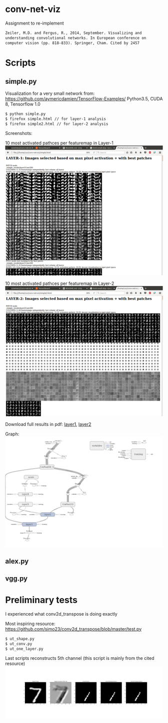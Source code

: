 # conv-net-viz

Assignment to re-implement
```
Zeiler, M.D. and Fergus, R., 2014, September. Visualizing and understanding convolutional networks. In European conference on computer vision (pp. 818-833). Springer, Cham. Cited by 2457
```

# Scripts

## simple.py
Visualization for a very small network from: https://github.com/aymericdamien/TensorFlow-Examples/
Python3.5, CUDA 8, Tensorflow 1.0
```
$ python simple.py
$ firefox simple.html // for layer-1 analysis
$ firefox simple2.html // for layer-2 analysis
```
Screenshots:

10 most activated pathces per featuremap in Layer-1
![simple screenshot](simple_screen.png)

10 most activated pathces per featuremap in Layer-2
![simple2 screenshot](simple2_screen.png)

Download full results in pdf: [layer1](../master/simple_html.pdf),
[layer2](../master/simple2_html.pdf)

Graph:
![simple graph](simple_graph.png)

## alex.py
## vgg.py

# Preliminary tests
I experienced what conv2d_transpose is doing exactly

Most inspiring resource: <https://github.com/simo23/conv2d_transpose/blob/master/test.py>
```
$ ut_shape.py
$ ut_conv.py
$ ut_one_layer.py
```
Last scripts reconstructs 5th channel (this script is mainly from the cited resource)
![5th channel](DeconvTest5.png)